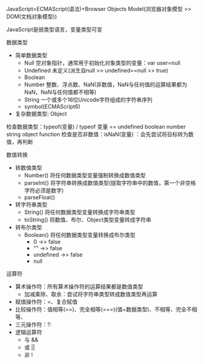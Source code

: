 JavaScript=ECMAScript(语法)+Browser Objects Model(浏览器对象模型 >> DOM(文档对象模型))

JavaScript是弱类型语言，变量类型可变

数据类型
- 简单数据类型
    - Null      空对象指针，通常用于初始化对象类型的变量：var user=null
    - Undefined 未定义(派生自null >> undefined==null >> true)
    - Boolean
    - Number    整数、浮点数、NaN(非数值，NaN与任何值的运算结果都为NaN，NaN与任何值都不相等)
    - String    一个或多个16位Unicode字符组成的字符串序列
    - symbol(ECMAScript6)
- 复杂数据类型: Object

检查数据类型：typeof(变量) / typeof 变量 == undefined boolean number string object function
检查是否非数值：isNaN(变量) ：会先尝试将目标转为数值，再判断

数值转换
- 转数值类型
    - Number()      将任何数据类型变量强制转换成数值类型
    - parseInt()    将字符串转换成数值类型(提取字符串中的数值，第一个非空格字符必须是数字)
    - parseFloat()
- 转字符串类型
    - String()      将任何数据类型变量转换成字符串类型
    - toString()    将数值、布尔、Object类型变量转成字符串
- 转布尔类型
    - Boolean()     将任何数据类型变量转换成布尔类型
        - 0 ->> false
        - "" ->> false
        - undefined ->> false
        - null

运算符
- 算术操作符：所有算术操作符的运算结果都是数值类型
    - 加减乘除、取余：尝试将字符串类型转成数值类型再运算
- 赋值操作符：=、复合赋值
- 比较操作符：值相等(==)、完全相等(===)(值+数据类型)、不相等、完全不相等、
- 三元操作符：?:
- 逻辑运算符
    - 与 &&
    - 或 ||
    - 非 !